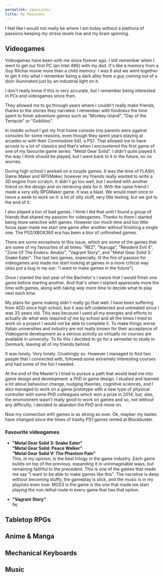 ```yaml
---
permalink: /passions/
title: My Passions
---
```


I feel like I would not really be where I am today without a plethora of passions
keeping my stress levels low and my brain spinning.

## Videogames

Videogames have been with me since forever ago. I still remember when I went to get our
first PC (an Intel 486) with my dad. It's like a memory from a Guy Ritchie movie more
than a child memory: I was 6 and we went together to get it into what I remember being a
dark alley from a guy coming out of a door illuminated just by an industrial light on
it.

I don't really know if this is very accurate, but I remember being interested in PCs and
videogames since then.

They allowed me to go through years where I couldn't really make friends, thanks to the
stories they narrated. I remember with fondness the time spent to finish adventure games
such as "Monkey Island", "Day of the Tentacle" or "Gobliiins".

In middle school I got my first home console (my parents were against consoles for some
reasons, even though they spent years playing at arcades or with their Commodore 64), a
PS1. That allowed me to have access to a lot of classics and that's when I encountered
the first game of one of my favourite game series: "Metal Gear Solid". I didn't quite
played it the way I think should be played, but I went back to it in the future, so no
worries.

During high school I worked on a couple games. It was the time of FLASH, Game Maker and
RPGMaker, however my friends really wanted to write a 3D engine from scratch. It didn't
go too well, but I worked with another friend on the design and on retrieving data for
it. With the same friend I made a _very silly_ RPGMaker game. It was a blast. We would 
meet once or twice a week to work on it: a lot of silly stuff, very litte testing, but
we got to the end of it.

I also played a ton of bad games. I think I did that until I found a group of friends
that shared my passion for videogames. Thanks to them I started being more selective
with games. However too much time and too little focus span made me start one game after
another without finishing a single one. The PS2/XBOX360 era has been a blur of
unfinished games.

There are some exceptions to this issue, which are some of the games that are some of my
favourites of all times: "REZ", "Ikaruga", "Resident Evil 4", "Zone Of The Enders:
Anubis", "Vagrant Story", and "Metal Gear Solid 3: Snake Eater". The last two games,
especially, lit the fire of passion for videogames and made me start looking at games
in a more critical way (also put a bug in my ear: "I want to make games in the future").

Once I started the last year of the Bachelor's I swore that I would finish one game
before starting another. And that's when I started appreciate more the time with games,
along with taking _way_ more time to decide what to play next each time.

My plans for game making didn't really go that well: I have been suffering from ADD
since high school, but it was left undetected and untreated since I was 33 years old.
This was because I used all my energies and efforts to actually _do what was required
of me_ by school and all the times I tried to work on a project I would not be able to
complete it. To make things worse Italian universities and industry are not really
known for their acceptance of Videogame development as a serious activity so virtually
no courses are available in university. To fix this I decided to go for a semester to
study in Denmark, leaving all of my friends behind.

It was lonely. Very lonely. Crushingly so. However I managed to find two people that I
connected with, followed some extremely interesting courses and had some of the fun I
needed.

At the end of the Master's I tried to pursue a path that would lead me into game design
and development: a PhD in game design. I studied and learned a lot about behaviour
change, nudging theories, cognitive sciences, and I also managed to work on a game
prototype with a new type of physical controller with some PhD colleagues which won a
prize in 2014; but, alas, the environment wasn't really good to work on games and so,
not without any difficulty, I decided to abandon the PhD and move on.

Now my connection with games is as strong as ever. Ok, mayber my tastes have changed
since the times of trashy PS1 games rented at Blockbuster.

### Favourite videogames

- **"Metal Gear Solid 3: Snake Eater"\
  "Metal Gear Solid: Peace Walker"\
  "Metal Gear Solid V: The Phantom Pain"**\
  This, in my opinion, is the best trilogy in the game industry. Each game builds on top
  of the previous, expanding it in uninmaginable ways, but remaining faithful to the
  precedent. This is one of the games that made me say "I want to be able to make
  games like this". The narrative is deep without becoming stuffy, the gameplay is
  slick, and the music is in my playlists even now. MGS3 is the game is the one that
  made me start playing the non-lethal route in every game that has that option.

- **"Vagrant Story"**\
  fej

## Tabletop RPGs

## Anime & Manga

## Mechanical Keyboards

## Music
